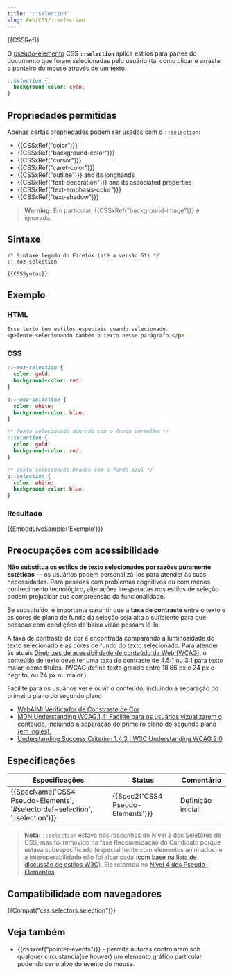 ```yaml
---
title: '::selection'
slug: Web/CSS/::selection
---
```


{{CSSRef}}

O [pseudo-elemento](pt-BR/docs/Web/CSS/Pseudo-elementos) CSS **`::selection`** aplica estilos para partes do documento que foram selecionadas pelo usuário (tal como clicar e arrastar o ponteiro do mouse através de um texto.

```css
::selection {
  background-color: cyan;
}
```

## Propriedades permitidas

Apenas certas propriedades podem ser usadas com o `::selection`:

- {{CSSxRef("color")}}
- {{CSSxRef("background-color")}}
- {{CSSxRef("cursor")}}
- {{CSSxRef("caret-color")}}
- {{CSSxRef("outline")}} and its longhands
- {{CSSxRef("text-decoration")}} and its associated properties
- {{CSSxRef("text-emphasis-color")}}
- {{CSSxRef("text-shadow")}}

> **Warning:** Em particular, {{CSSxRef("background-image")}} é ignorada.

## Sintaxe

```
/* Sintaxe legado do Firefox (até a versão 61) */
::-moz-selection

{{CSSSyntax}}
```

## Exemplo

### HTML

```html
Esse texto tem estilos especiais quando selecionado.
<p>Tente selecionando também o texto nesse parágrafo.</p>
```

### CSS

```css hidden
::-moz-selection {
  color: gold;
  background-color: red;
}

p::-moz-selection {
  color: white;
  background-color: blue;
}
```

```css
/* Texto selecionado dourado com o fundo vermelho */
::selection {
  color: gold;
  background-color: red;
}

/* Texto selecionado branco com o fundo azul */
p::selection {
  color: white;
  background-color: blue;
}
```

### Resultado

{{EmbedLiveSample('Exemplo')}}

## Preocupações com acessibilidade

**Não substitua os estilos de texto selecionados por razões puramente estéticas** — os usuários podem personalizá-los para atender às suas necessidades. Para pessoas com problemas cognitivos ou com menos conhecimento tecnológico, alterações inesperadas nos estilos de seleção podem prejudicar sua compreensão da funcionalidade.

Se substituído, é importante garantir que a **taxa de contraste** entre o texto e as cores de plano de fundo da seleção seja alta o suficiente para que pessoas com condições de baixa visão possam lê-lo.

A taxa de contraste da cor é encontrada comparando a luminosidade do texto selecionado e as cores de fundo do texto selecionado. Para atender às atuais [Diretrizes de acessibilidade de conteúdo da Web (WCAG)](https://www.w3.org/WAI/intro/wcag), o conteúdo de texto deve ter uma taxa de contraste de 4.5:1 ou 3:1 para texto maior, como títulos. (WCAG define texto grande entre 18,66 px e 24 px e negrito, ou 24 px ou maior.)

Facilite para os usuários ver e ouvir o conteúdo, incluindo a separação do primeiro plano do segundo plano

- [WebAIM: Verificador de Constraste de Cor](https://webaim.org/resources/contrastchecker/)
- [MDN Understanding WCAG,1.4: Facilite para os usuários vizualizarem o conteúdo, incluindo a separação do primeiro plano do segundo plano (em inglês).](/pt-BR/docs/Web/Accessibility/Understanding_WCAG/Perceivable#Guideline_1.4_Make_it_easier_for_users_to_see_and_hear_content_including_separating_foreground_from_background)
- [Understanding Success Criterion 1.4.3 | W3C Understanding WCAG 2.0](https://www.w3.org/TR/UNDERSTANDING-WCAG20/visual-audio-contrast-contrast.html)

## Especificações

| Especificações                                                                                           | Status                                       | Comentário         |
| -------------------------------------------------------------------------------------------------------- | -------------------------------------------- | ------------------ |
| {{SpecName('CSS4 Pseudo-Elements', '#selectordef-selection', '::selection')}} | {{Spec2('CSS4 Pseudo-Elements')}} | Definição inicial. |

> **Nota:** `::selection` estava nos rascunhos do Nível 3 dos Seletores de CSS, mas foi removido na fase Recomendação do Candidato porque estava subespecificado (especialmente com elementos aninhados) e a interoperabilidade não foi alcançada ([com base na lista de discussão de estilos W3C](http://lists.w3.org/Archives/Public/www-style/2008Oct/0268.html)). Ele retornou no [Nível 4 dos Pseudo-Elementos](http://dev.w3.org/csswg/css-pseudo-4/).

## Compatibilidade com navegadores

{{Compat("css.selectors.selection")}}

## Veja também

- {{cssxref("pointer-events")}} - permite autores controlarem sob qualquer circustancia(se houver) um elemento gráfico particular podendo ser o alvo do evento do mouse.

